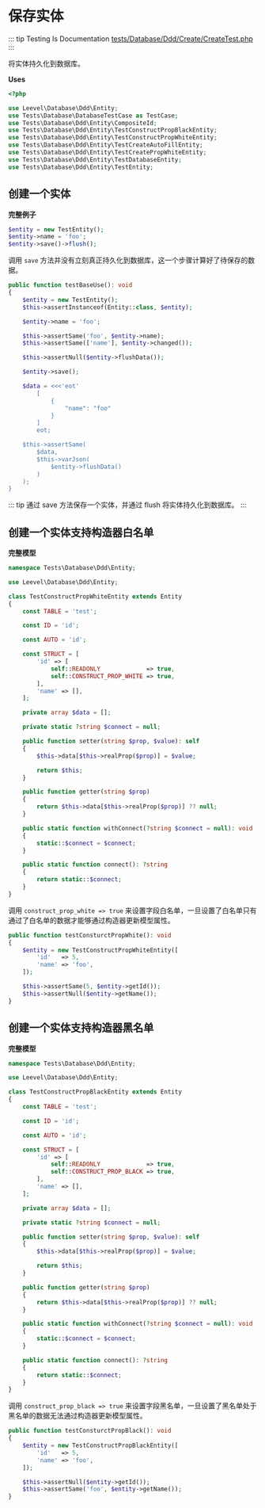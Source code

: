 # 保存实体

::: tip Testing Is Documentation
[tests/Database/Ddd/Create/CreateTest.php](https://github.com/hunzhiwange/framework/blob/master/tests/Database/Ddd/Create/CreateTest.php)
:::
    
将实体持久化到数据库。

**Uses**

``` php
<?php

use Leevel\Database\Ddd\Entity;
use Tests\Database\DatabaseTestCase as TestCase;
use Tests\Database\Ddd\Entity\CompositeId;
use Tests\Database\Ddd\Entity\TestConstructPropBlackEntity;
use Tests\Database\Ddd\Entity\TestConstructPropWhiteEntity;
use Tests\Database\Ddd\Entity\TestCreateAutoFillEntity;
use Tests\Database\Ddd\Entity\TestCreatePropWhiteEntity;
use Tests\Database\Ddd\Entity\TestDatabaseEntity;
use Tests\Database\Ddd\Entity\TestEntity;
```

## 创建一个实体

**完整例子**

``` php
$entity = new TestEntity();
$entity->name = 'foo';
$entity->save()->flush();
```

调用 `save` 方法并没有立刻真正持久化到数据库，这一个步骤计算好了待保存的数据。


``` php
public function testBaseUse(): void
{
    $entity = new TestEntity();
    $this->assertInstanceof(Entity::class, $entity);

    $entity->name = 'foo';

    $this->assertSame('foo', $entity->name);
    $this->assertSame(['name'], $entity->changed());

    $this->assertNull($entity->flushData());

    $entity->save();

    $data = <<<'eot'
        [
            {
                "name": "foo"
            }
        ]
        eot;

    $this->assertSame(
        $data,
        $this->varJson(
            $entity->flushData()
        )
    );
}
```
    
::: tip
通过 save 方法保存一个实体，并通过 flush 将实体持久化到数据库。
:::
    
## 创建一个实体支持构造器白名单

**完整模型**

``` php
namespace Tests\Database\Ddd\Entity;

use Leevel\Database\Ddd\Entity;

class TestConstructPropWhiteEntity extends Entity
{
    const TABLE = 'test';

    const ID = 'id';

    const AUTO = 'id';

    const STRUCT = [
        'id' => [
            self::READONLY             => true,
            self::CONSTRUCT_PROP_WHITE => true,
        ],
        'name' => [],
    ];

    private array $data = [];

    private static ?string $connect = null;

    public function setter(string $prop, $value): self
    {
        $this->data[$this->realProp($prop)] = $value;

        return $this;
    }

    public function getter(string $prop)
    {
        return $this->data[$this->realProp($prop)] ?? null;
    }

    public static function withConnect(?string $connect = null): void
    {
        static::$connect = $connect;
    }

    public static function connect(): ?string
    {
        return static::$connect;
    }
}
```

调用 `construct_prop_white => true` 来设置字段白名单，一旦设置了白名单只有通过了白名单的数据才能够通过构造器更新模型属性。


``` php
public function testConsturctPropWhite(): void
{
    $entity = new TestConstructPropWhiteEntity([
        'id'   => 5,
        'name' => 'foo',
    ]);

    $this->assertSame(5, $entity->getId());
    $this->assertNull($entity->getName());
}
```
    
## 创建一个实体支持构造器黑名单

**完整模型**

``` php
namespace Tests\Database\Ddd\Entity;

use Leevel\Database\Ddd\Entity;

class TestConstructPropBlackEntity extends Entity
{
    const TABLE = 'test';

    const ID = 'id';

    const AUTO = 'id';

    const STRUCT = [
        'id' => [
            self::READONLY             => true,
            self::CONSTRUCT_PROP_BLACK => true,
        ],
        'name' => [],
    ];

    private array $data = [];

    private static ?string $connect = null;

    public function setter(string $prop, $value): self
    {
        $this->data[$this->realProp($prop)] = $value;

        return $this;
    }

    public function getter(string $prop)
    {
        return $this->data[$this->realProp($prop)] ?? null;
    }

    public static function withConnect(?string $connect = null): void
    {
        static::$connect = $connect;
    }

    public static function connect(): ?string
    {
        return static::$connect;
    }
}
```

调用 `construct_prop_black => true` 来设置字段黑名单，一旦设置了黑名单处于黑名单的数据无法通过构造器更新模型属性。


``` php
public function testConsturctPropBlack(): void
{
    $entity = new TestConstructPropBlackEntity([
        'id'   => 5,
        'name' => 'foo',
    ]);

    $this->assertNull($entity->getId());
    $this->assertSame('foo', $entity->getName());
}
```